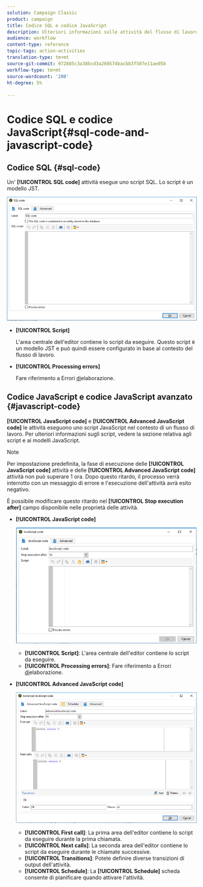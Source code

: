```yaml
---
solution: Campaign Classic
product: campaign
title: Codice SQL e codice JavaScript
description: Ulteriori informazioni sulle attività del flusso di lavoro relative ai codici SQL e JavaScript
audience: workflow
content-type: reference
topic-tags: action-activities
translation-type: tm+mt
source-git-commit: 972885c3a38bcd3a260574bacbb3f507e11ae05b
workflow-type: tm+mt
source-wordcount: '200'
ht-degree: 5%

---
```



# Codice SQL e codice JavaScript{#sql-code-and-javascript-code}

## Codice SQL {#sql-code}

Un&#39; **[!UICONTROL SQL code]** attività esegue uno script SQL. Lo script è un modello JST.

![](assets/sql_code.png)

* **[!UICONTROL Script]**

   L&#39;area centrale dell&#39;editor contiene lo script da eseguire. Questo script è un modello JST e può quindi essere configurato in base al contesto del flusso di lavoro.

* **[!UICONTROL Processing errors]**

   Fare riferimento a Errori [di](../../workflow/using/monitoring-workflow-execution.md#processing-errors)elaborazione.

## Codice JavaScript e codice JavaScript avanzato {#javascript-code}

**[!UICONTROL JavaScript code]** e **[!UICONTROL Advanced JavaScript code]** le attività eseguono uno script JavaScript nel contesto di un flusso di lavoro. Per ulteriori informazioni sugli script, vedere la sezione relativa agli script e ai modelli [](../../workflow/using/javascript-scripts-and-templates.md) JavaScript.

>[!NOTE]
>
>Per impostazione predefinita, la fase di esecuzione delle **[!UICONTROL JavaScript code]** attività e delle **[!UICONTROL Advanced JavaScript code]** attività non può superare 1 ora. Dopo questo ritardo, il processo verrà interrotto con un messaggio di errore e l&#39;esecuzione dell&#39;attività avrà esito negativo.
>
>È possibile modificare questo ritardo nel **[!UICONTROL Stop execution after]** campo disponibile nelle proprietà delle attività.

* **[!UICONTROL JavaScript code]**

   ![](assets/javascript_code.png)

   * **[!UICONTROL Script]**: L&#39;area centrale dell&#39;editor contiene lo script da eseguire.
   * **[!UICONTROL Processing errors]**: Fare riferimento a Errori [di](../../workflow/using/monitoring-workflow-execution.md#processing-errors)elaborazione.

* **[!UICONTROL Advanced JavaScript code]**

   ![](assets/advanced_javascript_code.png)

   * **[!UICONTROL First call]**: La prima area dell&#39;editor contiene lo script da eseguire durante la prima chiamata.
   * **[!UICONTROL Next calls]**: La seconda area dell&#39;editor contiene lo script da eseguire durante le chiamate successive.
   * **[!UICONTROL Transitions]**: Potete definire diverse transizioni di output dell&#39;attività.
   * **[!UICONTROL Schedule]**: La **[!UICONTROL Schedule]** scheda consente di pianificare quando attivare l&#39;attività.
